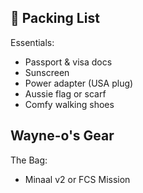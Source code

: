 ## 🧳 Packing List

Essentials:
- Passport & visa docs
- Sunscreen
- Power adapter (USA plug)
- Aussie flag or scarf
- Comfy walking shoes

## Wayne-o's Gear

The Bag:
- Minaal v2 or FCS Mission